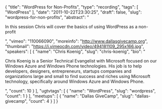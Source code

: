{
  "title": "WordPress for Non-Profits",
  "type": "recording",
  "tags": [
    "WordPress"
  ],
  "date": "2011-10-22T23:30:25",
  "draft": false,
  "slug": "wordpress-for-non-profits",
  "abstract": "<p>In this session Chris will cover the basics of using WordPress as a non-profit</p>",
  "vimeo": "110066090",
  "moreinfo": "http://www.dallasgivecamp.org",
  "thumbnail": "https://i.vimeocdn.com/video/494181109_295x166.jpg",
  "speakers": [
    {
      "name": "Chris Koenig",
      "slug": "chris-koenig",
      "bio": "<p>Chris Koenig is a Senior Technical Evangelist with Microsoft focused on our Windows Azure and Windows Phone technologies.  His job is to help developers, designers, entrepreneurs, startups companies and organizations large and small to find success and riches using Microsoft technology, specifically around Windows Azure and Windows Phone.</p>",
      "count": 10
    }
  ],
  "ugtvtags": [
    {
      "name": "WordPress",
      "slug": "wordpress",
      "count": 1
    }
  ],
  "meetups": [
    {
      "name": "Dallas GiveCamp",
      "slug": "dallas-givecamp",
      "count": 4
    }
  ]
}